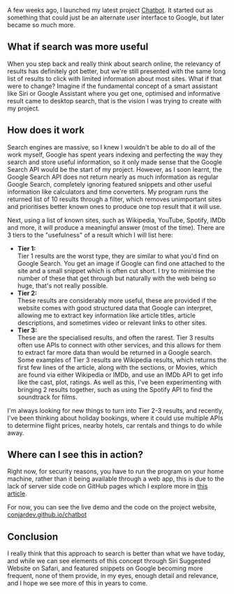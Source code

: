 <!-- 
# title: How I made a smart assistant by harnessing the power of Google Search
# description: I look at the fundamental concept of search engines and explore opportunities to improve them.
# seo-description: Connor Jarrett looks at the fundamental concept of search and explores possibilities of what it would be like if they changed.
# keywords: chatbot, ai, chatgpt, artificial inteligence, ai search, ai chatbot, google search
# image: chatbot.png
# date: 2023-5-8
-->

A few weeks ago, I launched my latest project [Chatbot](https://conjardev.github.io/chatbot). It started out as something that could just be an alternate user interface to Google, but later became so much more.

## What if search was more useful
When you step back and really think about search online, the relevancy of results has definitely got better, but we're still presented with the same long list of results to click with limited information about most sites. What if that were to change? Imagine if the fundamental concept of a smart assistant like Siri or Google Assistant where you get one, optimised and informative result came to desktop search, that is the vision I was trying to create with my project.

## How does it work
Search engines are massive, so I knew I wouldn't be able to do all of the work myself, Google has spent years indexing and perfecting the way they search and store useful information, so it only made sense that the Google Search API would be the start of my project. However, as I soon learnt, the Google Search API does not return nearly as much information as regular Google Search, completely ignoring featured snippets and other useful information like calculators and time converters. My program runs the returned list of 10 results through a filter, which removes unimportant sites and prioritises better known ones to produce one top result that it will use.

Next, using a list of known sites, such as Wikipedia, YouTube, Spotify, IMDb and more, it will produce a meaningful answer (most of the time). There are 3 tiers to the "usefulness" of a result which I will list here:
- **Tier 1:**<br>
  Tier 1 results are the worst type, they are similar to what you'd find on Google Search. You get an image if Google can find one attached to the site and a small snippet which is often cut short. I try to minimise the number of these that get through but naturally with the web being so huge, that's not really possible.
- **Tier 2:**<br>
  These results are considerably more useful, these are provided if the website comes with good structured data that Google can interpret, allowing me to extract key information like article titles, article descriptions, and sometimes video or relevant links to other sites.
- **Tier 3:**<br>
  These are the specialised results, and often the rarest. Tier 3 results often use APIs to connect with other services, and this allows for them to extract far more data than would be returned in a Google search. Some examples of Tier 3 results are Wikipedia results, which returns the first few lines of the article, along with the sections, or Movies, which are found via either Wikipedia or IMDb, and use an IMDb API to get info like the cast, plot, ratings. As well as this, I've been experimenting with bringing 2 results together, such as using the Spotify API to find the soundtrack for films.

I'm always looking for new things to turn into Tier 2-3 results, and recently, I've been thinking about holiday bookings, where it could use multiple APIs to determine flight prices, nearby hotels, car rentals and things to do while away.

## Where can I see this in action?
Right now, for security reasons, you have to run the program on your home machine, rather than it being available through a web app, this is due to the lack of server side code on GitHub pages which I explore more in [this article](https://labnotebook.connorjarrett.com/post/building-a-blog-with-github-pages-and-nodejs-despite-the-challenges).

For now, you can see the live demo and the code on the project website, [conjardev.github.io/chatbot](https://conjardev.github.io/chatbot)

## Conclusion
I really think that this approach to search is better than what we have today, and while we can see elements of this concept through Siri Suggested Website on Safari, and featured snippets on Google becoming more frequent, none of them provide, in my eyes, enough detail and relevance, and I hope we see more of this in years to come.